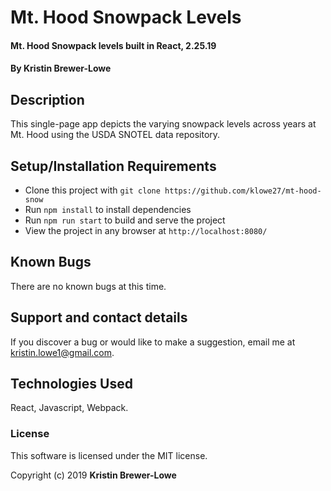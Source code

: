 # Mt. Hood Snowpack Levels

#### Mt. Hood Snowpack levels built in React, 2.25.19

#### By Kristin Brewer-Lowe

## Description

This single-page app depicts the varying snowpack levels across years at Mt. Hood using the USDA SNOTEL data repository.

## Setup/Installation Requirements

* Clone this project with `git clone https://github.com/klowe27/mt-hood-snow`
* Run `npm install` to install dependencies
* Run `npm run start` to build and serve the project
* View the project in any browser at `http://localhost:8080/`

## Known Bugs

There are no known bugs at this time.

## Support and contact details

If you discover a bug or would like to make a suggestion, email me at kristin.lowe1@gmail.com.

## Technologies Used

React, Javascript, Webpack.

### License

This software is licensed under the MIT license.

Copyright (c) 2019 **Kristin Brewer-Lowe**
